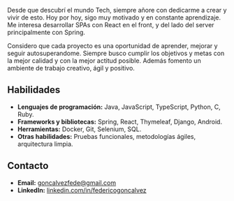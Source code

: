 
Desde que descubrí el mundo Tech, siempre añore con dedicarme a crear y vivir de esto. 
Hoy por hoy, sigo muy motivado y en constante aprendizaje. 
Me interesa desarrollar SPAs con React en el front, y del lado del server principalmente con Spring.

Considero que cada proyecto es una oportunidad de aprender, mejorar y seguir autosuperandome. 
Siempre busco cumplir los objetivos y metas con la mejor calidad y con la mejor actitud posible.
Además fomento un ambiente de trabajo creativo, ágil y positivo.

## Habilidades
- **Lenguajes de programación:** Java, JavaScript, TypeScript, Python, C, Ruby.
- **Frameworks y bibliotecas:** Spring, React, Thymeleaf, Django, Android.
- **Herramientas:** Docker, Git, Selenium, SQL.
- **Otras habilidades:** Pruebas funcionales, metodologías ágiles, arquitectura limpia.


## Contacto
- **Email:** goncalvezfede@gmail.com
- **LinkedIn:** [linkedin.com/in/federicogoncalvez](https://linkedin.com/in/federicogoncalvez)


